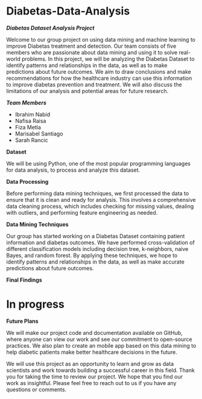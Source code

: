 # Diabetas-Data-Analysis
***Diabetas Dataset Analysis Project***

Welcome to our group project on using data mining and machine learning to improve Diabetas treatment and detection. Our team consists of five members who are passionate about data mining and using it to solve real-world problems. In this project, we will be analyzing the Diabetas Dataset to identify patterns and relationships in the data, as well as to make predictions about future outcomes. We aim to draw conclusions and make recommendations for how the healthcare industry can use this information to improve diabetas prevention and treatment. We will also discuss the limitations of our analysis and potential areas for future research.

***Team Members***

* Ibrahim Nabid
* Nafisa Raisa
* Fiza Metla
* Marisabel Santiago
* Sarah Rancic

**Dataset**

 We will be using Python, one of the most popular programming languages for data analysis, to process and analyze this dataset.

**Data Processing**

Before performing data mining techniques, we first processed the data to ensure that it is clean and ready for analysis. This involves a comprehensive data cleaning process, which includes checking for missing values, dealing with outliers, and performing feature engineering as needed. 

**Data Mining Techniques**

Our group has started working on a Diabetas Dataset containing patient information and diabetas outcomes. We have performed cross-validation of different classification models including decision tree, k-neighbors, naive Bayes, and random forest. By applying these techniques, we hope to identify patterns and relationships in the data, as well as make accurate predictions about future outcomes.

**Final Findings**

# In progress #

**Future Plans**

We will make our project code and documentation available on GitHub, where anyone can view our work and see our commitment to open-source practices. We also plan to create an mobile app based on this data mining to help diabetic patients make better healthcare decisions in the future.

We will use this project as an opportunity to learn and grow as data scientists and work towards building a successful career in this field.
Thank you for taking the time to review our project. We hope that you find our work as insightful. Please feel free to reach out to us if you have any questions or comments.
